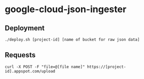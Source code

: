 # google-cloud-json-ingester

## Deployment

```
./deploy.sh [project-id] [name of bucket for raw json data]
```

## Requests

```
curl -X POST -F "file=@[file name]" https://[project-id].appspot.com/upload
```
